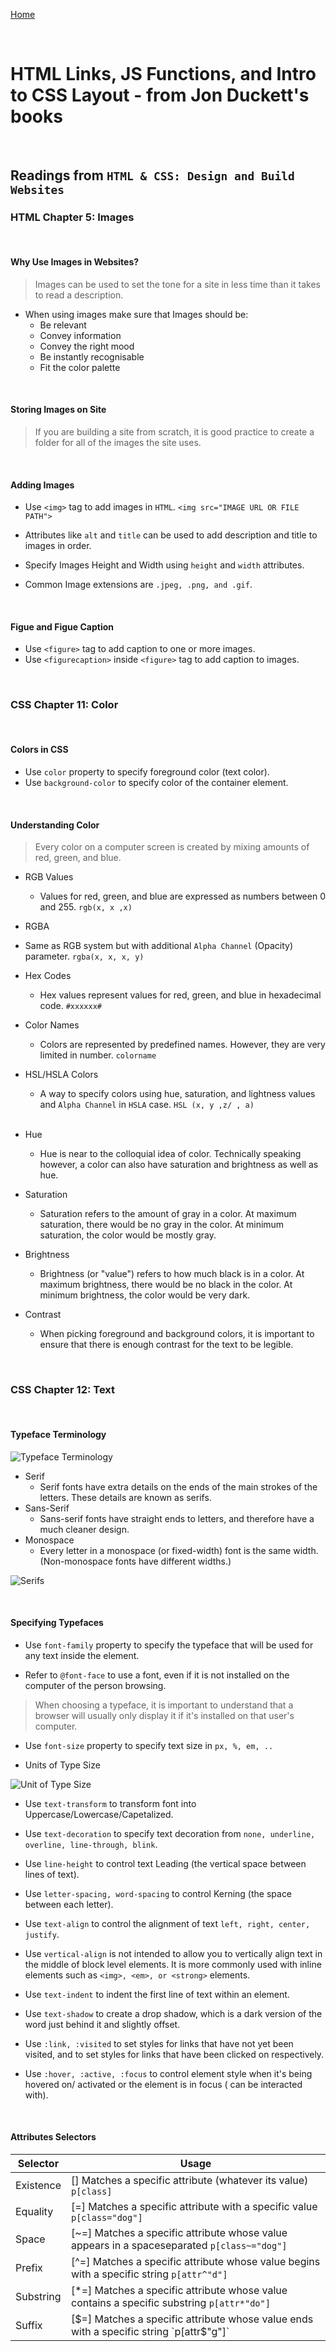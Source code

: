 [Home](README.md)

<br>

# HTML Links, JS Functions, and Intro to CSS Layout - from Jon Duckett's books

<br>

## Readings from `HTML & CSS: Design and Build Websites`

### HTML Chapter 5: Images

<br>

#### Why Use Images in Websites?

> Images can be used to set the tone for a site in less time than it takes to read a description.

- When using images make sure that Images should be:
  - Be relevant
  - Convey information
  - Convey the right mood
  - Be instantly recognisable
  - Fit the color palette

<br>

#### Storing Images on Site

> If you are building a site from scratch, it is good practice to create a folder for all of the images the site uses.

<br>

#### Adding Images

- Use `<img>` tag to add images in `HTML`.
`<img src="IMAGE URL OR FILE PATH">`

- Attributes like `alt` and `title` can be used to add description and title to images in order.
- Specify Images Height and Width using `height` and `width` attributes.
- Common Image extensions are `.jpeg, .png, and .gif`.

<br>

#### Figue and Figue Caption

- Use `<figure>` tag to add caption to one or more images.
- Use `<figurecaption>` inside `<figure>` tag to add caption to images.

<br>

### CSS Chapter 11: Color

<br>

#### Colors in CSS

- Use `color` property to specify foreground color (text color).
- Use `background-color` to specify color of the container element.

<br>

#### Understanding Color

> Every color on a computer screen is created by mixing amounts of red, green, and blue.

- RGB Values
  - Values for red, green, and blue are expressed as numbers between 0 and 255. `rgb(x, x ,x)`
- RGBA
 - Same as RGB system but with additional `Alpha Channel` (Opacity) parameter. `rgba(x, x, x, y)`
- Hex Codes
  - Hex values represent values for red, green, and blue in hexadecimal code. `#xxxxxx#`
- Color Names
  - Colors are represented by predefined names. However, they are very limited in number. `colorname`
- HSL/HSLA Colors
  - A way to specify colors using hue, saturation, and lightness values and `Alpha Channel` in `HSLA` case. `HSL (x, y ,z/ , a)`

  <br>

- Hue 
  - Hue is near to the colloquial idea of color. Technically speaking however, a color can also have saturation and brightness as well as hue.
- Saturation
  - Saturation refers to the amount of gray in a color. At maximum saturation, there would be no gray in the color. At minimum saturation, the color would be mostly gray.
- Brightness
  - Brightness (or "value") refers
to how much black is in a color. At maximum brightness, there would be no black in the color. At minimum brightness, the color would be very dark.
- Contrast
  - When picking foreground and background colors, it is important to ensure that there is enough contrast for the text to be legible.

<br>

### CSS Chapter 12: Text

<br>

#### Typeface Terminology

![Typeface Terminology](imgs/TYPEFACE_TERMINOLOGY.PNG)

- Serif
  - Serif fonts have extra details on the ends of the main strokes of the letters. These details are known as serifs.
- Sans-Serif
  - Sans-serif fonts have straight ends to letters, and therefore have a much cleaner design.
- Monospace
  - Every letter in a monospace (or fixed-width) font is the same width. (Non-monospace fonts have different widths.)

![Serifs](imgs/SERIFS.PNG)


<br>

#### Specifying Typefaces

- Use `font-family` property to specify the typeface that will be used for any text inside the element.

- Refer to `@font-face` to use a font, even if it is not installed on the computer of the person browsing.

> When choosing a typeface, it is important to understand that a browser will usually only display it if it's installed on that user's computer.

- Use `font-size` property to specify text size in `px, %, em, ..`

- Units of Type Size

![Unit of Type Size](imgs/UNIT_OF_TYPE_SIZE.PNG)

- Use `text-transform` to transform font into Uppercase/Lowercase/Capetalized.

- Use `text-decoration` to specify text decoration from `none, underline, overline, line-through, blink`.

- Use `line-height` to control text Leading (the vertical space between lines of text).

- Use `letter-spacing, word-spacing` to control Kerning (the space between each letter).

- Use `text-align` to control the alignment of text `left, right, center, justify`.

- Use `vertical-align` is not intended to allow you to vertically align text in the middle of block level elements. It is more commonly used with inline elements such as `<img>, <em>, or <strong>` elements.

- Use `text-indent` to indent the first line of text within an element.

- Use `text-shadow` to create a drop shadow, which is a dark version of the word just behind it and slightly offset.

- Use `:link, :visited` to set styles for links that have not yet been visited, and to set styles for links that have been clicked on respectively.

- Use `:hover, :active, :focus` to control element style when it's being hovered on/ activated or the element is in focus ( can be interacted with).

<br>

#### Attributes Selectors

Selector                                | Usage 
----------------------------------------|----------------------------------------
Existence                               | [] Matches a specific attribute (whatever its value) `p[class]`
Equality                                | [=] Matches a specific attribute with a specific value `p[class="dog"]`
Space                                   | [~=] Matches a specific attribute whose value appears in a spaceseparated `p[class~="dog"]`
Prefix                                  | [^=] Matches a specific attribute whose value begins with a specific string `p[attr^"d"]`
Substring                               | [*=] Matches a specific attribute whose value contains a specific substring `p[attr*"do"]`
Suffix                                  | [$=] Matches a specific attribute whose value ends with a specific string `p[attr$"g"]`